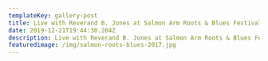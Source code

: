 ```yaml
---
templateKey: gallery-post
title: Live with Reverand B. Jones at Salmon Arm Roots & Blues Festival
date: 2019-12-21T19:44:30.204Z
description: Live with Reverand B. Jones at Salmon Arm Roots & Blues Festival
featuredimage: /img/salmon-roots-blues-2017.jpg
---
```


